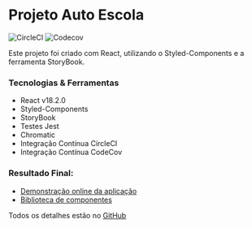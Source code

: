 # Projeto Auto Escola

![CircleCI](https://img.shields.io/circleci/build/github/edmilsondmx/projeto_autoescola)
![Codecov](https://img.shields.io/codecov/c/github/edmilsondmx/projeto_autoescola)

Este projeto foi criado com React, utilizando o Styled-Components e a ferramenta StoryBook.

### Tecnologias & Ferramentas

<ul>
    <li>React v18.2.0</li>
    <li>Styled-Components</li>
    <li>StoryBook</li>
    <li>Testes Jest</li>
    <li>Chromatic</li>
    <li>Integração Contínua CircleCI</li>
    <li>Integração Contínua CodeCov</li>
</ul>

### Resultado Final:

- [Demonstração online da aplicação](https://projeto-autoescola.vercel.app/)
- [Biblioteca de componentes](https://master--6408a352bbcd1e5616fc30d1.chromatic.com)

Todos os detalhes estão no [GitHub](https://github.com/edmilsondmx/projeto_autoescola)

